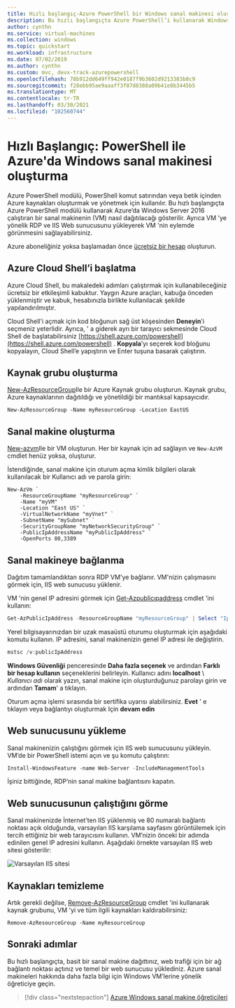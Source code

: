 ```yaml
---
title: Hızlı başlangıç-Azure PowerShell bir Windows sanal makinesi oluşturma
description: Bu hızlı başlangıçta Azure PowerShell’i kullanarak Windows sanal makinesi oluşturmayı öğrenirsiniz
author: cynthn
ms.service: virtual-machines
ms.collection: windows
ms.topic: quickstart
ms.workload: infrastructure
ms.date: 07/02/2019
ms.author: cynthn
ms.custom: mvc, devx-track-azurepowershell
ms.openlocfilehash: 78b912dd649ff942e0187f9b3602d9213383b8c9
ms.sourcegitcommit: f28ebb95ae9aaaff3f87d8388a09b41e0b3445b5
ms.translationtype: MT
ms.contentlocale: tr-TR
ms.lasthandoff: 03/30/2021
ms.locfileid: "102560744"
---
```

# <a name="quickstart-create-a-windows-virtual-machine-in-azure-with-powershell"></a>Hızlı Başlangıç: PowerShell ile Azure'da Windows sanal makinesi oluşturma

Azure PowerShell modülü, PowerShell komut satırından veya betik içinden Azure kaynakları oluşturmak ve yönetmek için kullanılır. Bu hızlı başlangıçta Azure PowerShell modülü kullanarak Azure’da Windows Server 2016 çalıştıran bir sanal makinenin (VM) nasıl dağıtılacağı gösterilir. Ayrıca VM 'ye yönelik RDP ve IIS Web sunucusunu yükleyerek VM 'nin eylemde görünmesini sağlayabilirsiniz.

Azure aboneliğiniz yoksa başlamadan önce [ücretsiz bir hesap](https://azure.microsoft.com/free/?WT.mc_id=A261C142F) oluşturun.

## <a name="launch-azure-cloud-shell"></a>Azure Cloud Shell’i başlatma

Azure Cloud Shell, bu makaledeki adımları çalıştırmak için kullanabileceğiniz ücretsiz bir etkileşimli kabuktur. Yaygın Azure araçları, kabuğa önceden yüklenmiştir ve kabuk, hesabınızla birlikte kullanılacak şekilde yapılandırılmıştır. 

Cloud Shell'i açmak için kod bloğunun sağ üst köşesinden **Deneyin**'i seçmeniz yeterlidir. Ayrıca, ' a giderek ayrı bir tarayıcı sekmesinde Cloud Shell de başlatabilirsiniz [https://shell.azure.com/powershell](https://shell.azure.com/powershell) . **Kopyala**’yı seçerek kod bloğunu kopyalayın, Cloud Shell’e yapıştırın ve Enter tuşuna basarak çalıştırın.


## <a name="create-resource-group"></a>Kaynak grubu oluşturma

[New-AzResourceGroup](/powershell/module/az.resources/new-azresourcegroup)Ile bir Azure Kaynak grubu oluşturun. Kaynak grubu, Azure kaynaklarının dağıtıldığı ve yönetildiği bir mantıksal kapsayıcıdır.

```azurepowershell-interactive
New-AzResourceGroup -Name myResourceGroup -Location EastUS
```

## <a name="create-virtual-machine"></a>Sanal makine oluşturma

[New-azvm](/powershell/module/az.compute/new-azvm)Ile bir VM oluşturun. Her bir kaynak için ad sağlayın ve `New-AzVM` cmdlet henüz yoksa, oluşturur.

İstendiğinde, sanal makine için oturum açma kimlik bilgileri olarak kullanılacak bir Kullanıcı adı ve parola girin:

```azurepowershell-interactive
New-AzVm `
    -ResourceGroupName "myResourceGroup" `
    -Name "myVM" `
    -Location "East US" `
    -VirtualNetworkName "myVnet" `
    -SubnetName "mySubnet" `
    -SecurityGroupName "myNetworkSecurityGroup" `
    -PublicIpAddressName "myPublicIpAddress" `
    -OpenPorts 80,3389
```

## <a name="connect-to-virtual-machine"></a>Sanal makineye bağlanma

Dağıtım tamamlandıktan sonra RDP VM'ye bağlanır. VM'nizin çalışmasını görmek için, IIS web sunucusu yüklenir.

VM 'nin genel IP adresini görmek için [Get-Azpublicıpaddress](/powershell/module/az.network/get-azpublicipaddress) cmdlet 'ini kullanın:

```powershell
Get-AzPublicIpAddress -ResourceGroupName "myResourceGroup" | Select "IpAddress"
```

Yerel bilgisayarınızdan bir uzak masaüstü oturumu oluşturmak için aşağıdaki komutu kullanın. IP adresini, sanal makinenizin genel IP adresi ile değiştirin. 

```powershell
mstsc /v:publicIpAddress
```

**Windows Güvenliği** penceresinde **Daha fazla seçenek** ve ardından **Farklı bir hesap kullanın** seçeneklerini belirleyin. Kullanıcı adını **localhost** \\ *Kullanıcı adı* olarak yazın, sanal makine için oluşturduğunuz parolayı girin ve ardından **Tamam**' a tıklayın.

Oturum açma işlemi sırasında bir sertifika uyarısı alabilirsiniz. **Evet** ' e tıklayın veya bağlantıyı oluşturmak Için **devam edin**

## <a name="install-web-server"></a>Web sunucusunu yükleme

Sanal makinenizin çalıştığını görmek için IIS web sunucusunu yükleyin. VM’de bir PowerShell istemi açın ve şu komutu çalıştırın:

```powershell
Install-WindowsFeature -name Web-Server -IncludeManagementTools
```

İşiniz bittiğinde, RDP’nin sanal makine bağlantısını kapatın.

## <a name="view-the-web-server-in-action"></a>Web sunucusunun çalıştığını görme

Sanal makinenizde İnternet’ten IIS yüklenmiş ve 80 numaralı bağlantı noktası açık olduğunda, varsayılan IIS karşılama sayfasını görüntülemek için tercih ettiğiniz bir web tarayıcısını kullanın. VM’nizin önceki bir adımda edinilen genel IP adresini kullanın. Aşağıdaki örnekte varsayılan IIS web sitesi gösterilir:

![Varsayılan IIS sitesi](./media/quick-create-powershell/default-iis-website.png)

## <a name="clean-up-resources"></a>Kaynakları temizleme

Artık gerekli değilse, [Remove-AzResourceGroup](/powershell/module/az.resources/remove-azresourcegroup) cmdlet 'ini kullanarak kaynak grubunu, VM 'yi ve tüm ilgili kaynakları kaldırabilirsiniz:

```azurepowershell-interactive
Remove-AzResourceGroup -Name myResourceGroup
```

## <a name="next-steps"></a>Sonraki adımlar

Bu hızlı başlangıçta, basit bir sanal makine dağıttınız, web trafiği için bir ağ bağlantı noktası açtınız ve temel bir web sunucusu yüklediniz. Azure sanal makineleri hakkında daha fazla bilgi için Windows VM’lerine yönelik öğreticiye geçin.

> [!div class="nextstepaction"]
> [Azure Windows sanal makine öğreticileri](./tutorial-manage-vm.md)
